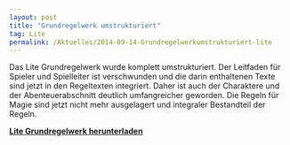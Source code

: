 ```yaml
---
layout: post
title: "Grundregelwerk umstrukturiert"
tag: Lite
permalink: /Aktuelles/2014-09-14-Grundregelwerkumstrukturiert-lite
---
```


Das Lite Grundregelwerk wurde komplett umstrukturiert. Der Leitfaden für Spieler und Spielleiter ist verschwunden und die darin enthaltenen Texte sind jetzt in den Regeltexten integriert. Daher ist auch der Charaktere und der Abenteuerabschnitt deutlich umfangreicher geworden. Die Regeln für Magie sind jetzt nicht mehr ausgelagert und integraler Bestandteil der Regeln.

**[Lite Grundregelwerk herunterladen](https://lite.jcgames.de/Publikationen/)**

